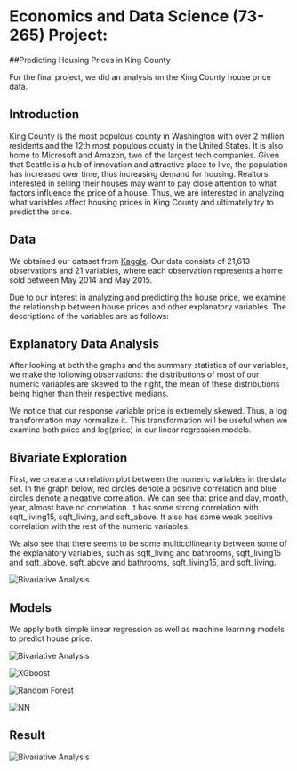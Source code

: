 # Economics and Data Science (73-265) Project:
##Predicting Housing Prices in King County

For the final project, we did an analysis on the King County house price data.

## Introduction
King County is the most populous county in Washington with over 2 million
residents and the 12th most populous county in the United States. It is also
home to Microsoft and Amazon, two of the largest tech companies. Given that
Seattle is a hub of innovation and attractive place to live, the population has increased over time, thus increasing demand for housing. Realtors interested in selling their houses may want to pay close attention to what factors influence
the price of a house. Thus, we are interested in analyzing what variables affect housing prices in King County and ultimately try to predict the price.

## Data
We obtained our dataset from [Kaggle](https://www.kaggle.com/harlfoxem/housesalesprediction). Our data consists of 21,613 observations
and 21 variables, where each observation represents a home sold between May 2014
and May 2015.

Due to our interest in analyzing and predicting the house price, we examine the relationship between house prices and other explanatory variables. The
descriptions of the variables are as follows:

## Explanatory Data Analysis
After looking at both the graphs and the summary statistics of our variables, we make the following observations: the distributions of most of our numeric variables are skewed to the right, the mean of these distributions being higher than their respective medians.

We notice that our response variable price is extremely skewed. Thus, a log transformation may normalize it. This transformation will be useful when we examine both price and log(price) in our linear regression models.

## Bivariate Exploration
First, we create a correlation plot between the numeric variables in the data set. In the graph below, red circles denote a positive correlation and blue circles denote a negative correlation. We can see that price and day, month, year, almost have no correlation. It has some strong correlation with sqft_living15, sqft_living, and sqft_above. It also has some weak positive correlation with the rest of the numeric variables.

We also see that there seems to be some multicollinearity between some of the explanatory variables, such as sqft_living and bathrooms, sqft_living15 and sqft_above,  sqft_above and bathrooms, sqft_living15, and sqft_living.

![Bivariative Analysis](https://github.com/AkazaAkane/Economics_and_Data_Science_Final_Project/tree/master/picture/picture2.png)

## Models

We apply both simple linear regression as well as machine learning models to predict house price.

![Bivariative Analysis](https://github.com/AkazaAkane/Economics_and_Data_Science_Final_Project/blob/master/picture/Picture2.png)

![XGboost](https://github.com/AkazaAkane/Economics_and_Data_Science_Final_Project/blob/master/picture/Picture3.png)

![Random Forest](https://github.com/AkazaAkane/Economics_and_Data_Science_Final_Project/blob/master/picture/Picture4.png)

![NN](https://github.com/AkazaAkane/Economics_and_Data_Science_Final_Project/blob/master/picture/Picture1.png)


## Result
![Bivariative Analysis](https://github.com/AkazaAkane/Economics_and_Data_Science_Final_Project/blob/master/picture/result.png)
